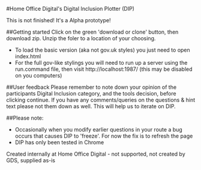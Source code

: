 #Home Office Digital's Digital Inclusion Plotter (DIP)

This is not finished! It's a Alpha prototype!

##Getting started
Click on the green 'download or clone' button, then download zip. Unzip the foler to a location of your choosing.
- To load the basic version (aka not gov.uk styles) you just need to open index.html
- For the full gov-like stylings you will need to run up a server using the run.command file, then visit http://localhost:1987/ (this may be disabled on you computers)

##User feedback
Please remember to note down your opinion of the participants Digital Inclusion category, and the tools decision, before clicking continue. If you have any comments/queries on the questions & hint text please not them down as well. This will help us to iterate on DIP. 

##Please note: 
- Occasionally when you modify earlier questions in your route a bug occurs that causes DIP to 'freeze'. For now the fix is to refresh the page
- DIP has only been tested in Chrome

Created internally at Home Office Digital - not supported, not created by GDS, supplied as-is